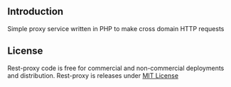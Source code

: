 ## Introduction ##
Simple proxy service written in PHP to make cross domain HTTP requests

## License ##
Rest-proxy code is free for commercial and non-commercial deployments and distribution. Rest-proxy is releases under [MIT License](http://www.opensource.org/licenses/mit-license.php)
